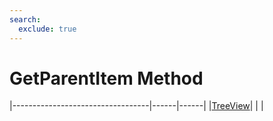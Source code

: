 ```yaml
---
search:
  exclude: true
---
```


<h1 class="heading"><span class="name">GetParentItem Method</span></h1>

|----------------------------------|------|------|
|[TreeView](../objects/treeview.md)|&nbsp;|&nbsp;|

